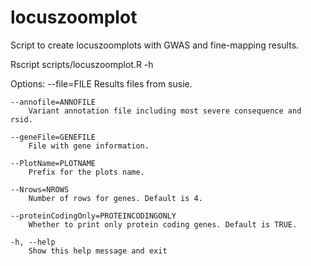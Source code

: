 # locuszoomplot

Script to create locuszoomplots with GWAS and fine-mapping results.

Rscript scripts/locuszoomplot.R -h

Options:
	--file=FILE
		Results files from susie.

	--annofile=ANNOFILE
		Variant annotation file including most severe consequence and rsid.

	--geneFile=GENEFILE
		File with gene information.

	--PlotName=PLOTNAME
		Prefix for the plots name.

	--Nrows=NROWS
		Number of rows for genes. Default is 4.

	--proteinCodingOnly=PROTEINCODINGONLY
		Whether to print only protein coding genes. Default is TRUE.

	-h, --help
		Show this help message and exit

